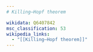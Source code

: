 ```yaml
---
# Killing–Hopf theorem

wikidata: Q6407842
msc_classification: 53
wikipedia_links:
  - "[[Killing–Hopf theorem]]"
---
```

